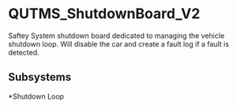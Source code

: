 # QUTMS_ShutdownBoard_V2
Saftey System shutdown board dedicated to managing the vehicle shutdown loop.
Will disable the car and create a fault log if a fault is detected.

## Subsystems
*Shutdown Loop
